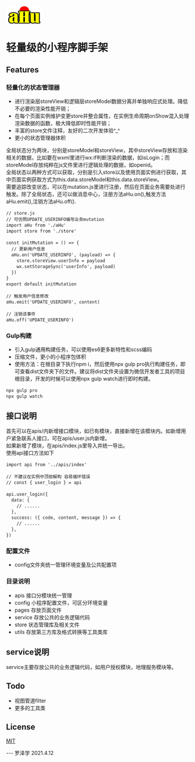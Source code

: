 <img src="https://raw.githubusercontent.com/castielluo/miniprogram-base-template/master/assets/logo.png" width="100"  height="50"/>

# 轻量级的小程序脚手架

## Features
### 轻量化的状态管理器
* 进行渲染层storeView和逻辑层storeModel数据分离并单独响应式处理。降低不必要的渲染性能开销；
* 在每个页面实例维护变更store并整合属性，在实例生命周期onShow混入处理渲染数据的函数，极大降低即时性能开销；
* 丰富的store文件注释，友好的二次开发体验^_^
* 更小的状态管理器体积

全局状态分为两块，分别是storeModel和storeView，其中storeView存放和渲染相关的数据，比如要在wxml里进行wx:if判断渲染的数据，如isLogin；而storeModel存放纯粹在js文件里进行逻辑处理的数据，如openid。   
全局状态以两种方式可以获取，分别是引入store以及使用页面实例进行获取，其中页面实例获取方式为this.data.storeModel和this.data.storeView。   
需要追踪改变状态，可以在mutation.js里进行注册，然后在页面业务需要处进行触发。除了全局状态，还可以做消息中心，注册方法aHu.on(),触发方法aHu.emit(),注销方法aHu.off(). 

``` 
// store.js
// 可仿照UPDATE_USERINFO编写业务mutation
import aHu from './aHu'
import store from './store'

const initMutation = () => {
  // 更新用户信息
  aHu.on('UPDATE_USERINFO', (payload) => {
    store.storeView.userInfo = payload
    wx.setStorageSync('userInfo', payload)
  })
}
export default initMutation

// 触发用户信息修改
aHu.emit('UPDATE_USERINFO', content)

// 注销该事件
aHu.off('UPDATE_USERINFO')
```
### Gulp构建
* 引入gulp通用构建任务，可以使用es6更多新特性和scss编码
* 压缩文件，更小的小程序包体积
* 使用方法：在根目录下执行npm i，然后使用npx gulp pro执行构建任务，即可查看dist文件夹下的文件。建议将dist文件夹设置为微信开发者工具的项目根目录，开发的时候可以使用npx gulp watch进行即时构建。
```
npx gulp pro
npx gulp watch
```

## 接口说明
首先可以在apis/内新增接口模块，如已有模块，直接新增在该模块内。如新增用户紧急联系人接口，可在apis/user.js内新增。   
如果新增了模块，在apis/index.js里导入并统一导出。    
使用api接口方法如下
```
import api from '../apis/index'

// 不建议在实例中顶部解构 容易循环错误
// const { user_login } = api 

api.user_login({
  data: {
    // ......
  },
  success: ({ code, content, message }) => {
    // ......
  },
})
```


### 配置文件
* config文件夹统一管理环境变量及公共配置项

### 目录说明
- apis 接口分模块统一管理
- config 小程序配置文件，可区分环境变量
- pages  存放页面文件
- service  存放公共的业务逻辑代码
- store  状态管理库及相关文件
- utils  存放第三方库及格式转换等工具类库


## service说明
service主要存放公共的业务逻辑代码，如用户授权模块，地理服务模块等。

## Todo
* 视图管道filter
* 更多的工具类

## License
[MIT](https://github.com/castielluo/miniprogram-base-template/blob/master/LICENSE.txt)




--- 罗泽学 2021.4.12
